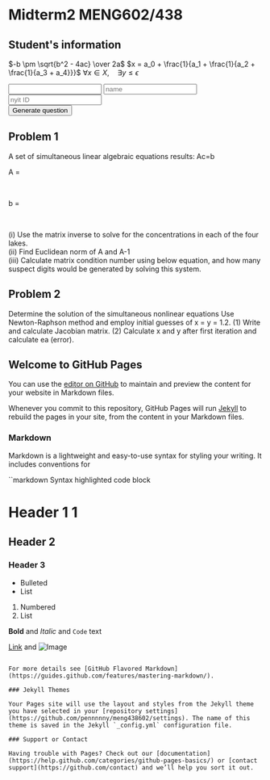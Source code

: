 

# Midterm2 MENG602/438

## Student's information

$-b \pm \sqrt{b^2 - 4ac} \over 2a$
$x = a_0 + \frac{1}{a_1 + \frac{1}{a_2 + \frac{1}{a_3 + a_4}}}$
$\forall x \in X, \quad \exists y \leq \epsilon$
 
<body>
 <input type="text" id="sum2">
<input id="text1" placeholder="name" type="text"/><br>
<input id="text2" placeholder="nyit ID" type="text"/><br>
<button onclick = "printinfo()" type="button">Generate question</button>
</body>
<br>

<script>
function printinfo()
{
    var b = document.forms["percentageBiz"]["text2"].value;
    //alert(a+b)
    var display=document.getElementById("display")
    display.innerHTML=b;
    
}
</script>


## Problem 1 

A set of simultaneous linear algebraic equations results: Ac=b<br>

A = 
<script>
  document.write("tabel")
</script>
<br>

b = 
<script>
  document.write("tabe2")
</script>
<br>

(i)	Use the matrix inverse to solve for the concentrations in each of the four lakes.<br>
(ii)	Find Euclidean norm of A and A-1<br>
(iii)	Calculate matrix condition number using below equation, and how many suspect digits would be generated by solving this system.<br>

## Problem 2 
  
Determine the solution of the simultaneous nonlinear equations
Use Newton-Raphson method and employ initial guesses of x = y = 1.2. (1) Write and calculate Jacobian matrix. (2) Calculate x and y after first iteration and calculate ea (error). <br>



<script>
document.write("Hello" + "<br>")
var x = 1;
var y = 2;
id = x+y;
id2 = [x,y];

var cars = ['BMW', 'Volvo', 'Mini'];
var x;

for (x of cars) {
  document.write(x + "<br >");
}

</script>


<div id="text"></div>
<script>
document.getElementById("text").innerHTML = "Text added by JavaScript code";
</script>

## Welcome to GitHub Pages

You can use the [editor on GitHub](https://github.com/pennnnny/meng438602/edit/master/index.md) to maintain and preview the content for your website in Markdown files.

Whenever you commit to this repository, GitHub Pages will run [Jekyll](https://jekyllrb.com/) to rebuild the pages in your site, from the content in your Markdown files.

### Markdown

Markdown is a lightweight and easy-to-use syntax for styling your writing. It includes conventions for

``markdown
Syntax highlighted code block

# Header 1 1
## Header 2
### Header 3

- Bulleted
- List

1. Numbered
2. List

**Bold** and _Italic_ and `Code` text

[Link](url) and ![Image](src)
```

For more details see [GitHub Flavored Markdown](https://guides.github.com/features/mastering-markdown/).

### Jekyll Themes

Your Pages site will use the layout and styles from the Jekyll theme you have selected in your [repository settings](https://github.com/pennnnny/meng438602/settings). The name of this theme is saved in the Jekyll `_config.yml` configuration file.

### Support or Contact

Having trouble with Pages? Check out our [documentation](https://help.github.com/categories/github-pages-basics/) or [contact support](https://github.com/contact) and we’ll help you sort it out.
